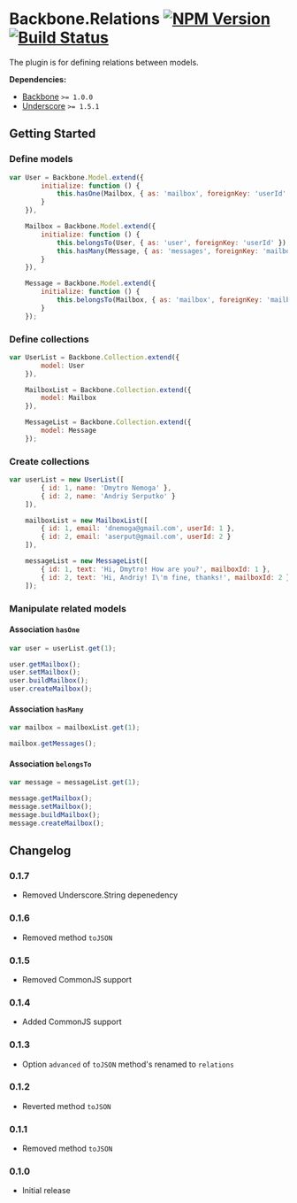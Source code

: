 ﻿[npm-badge]: https://badge.fury.io/js/backbone.relations.png
[npm-link]: https://badge.fury.io/js/backbone.relations

[travis-badge]: https://secure.travis-ci.org/DreamTheater/Backbone.Relations.png
[travis-link]: https://travis-ci.org/DreamTheater/Backbone.Relations

# Backbone.Relations [![NPM Version][npm-badge]][npm-link] [![Build Status][travis-badge]][travis-link]
The plugin is for defining relations between models.

**Dependencies:**

  - [Backbone](https://github.com/documentcloud/backbone) `>= 1.0.0`
  - [Underscore](https://github.com/documentcloud/underscore) `>= 1.5.1`

## Getting Started
### Define models
```js
var User = Backbone.Model.extend({
        initialize: function () {
            this.hasOne(Mailbox, { as: 'mailbox', foreignKey: 'userId' });
        }
    }),

    Mailbox = Backbone.Model.extend({
        initialize: function () {
            this.belongsTo(User, { as: 'user', foreignKey: 'userId' });
            this.hasMany(Message, { as: 'messages', foreignKey: 'mailboxId' });
        }
    }),

    Message = Backbone.Model.extend({
        initialize: function () {
            this.belongsTo(Mailbox, { as: 'mailbox', foreignKey: 'mailboxId' });
        }
    });
```

### Define collections
```js
var UserList = Backbone.Collection.extend({
        model: User
    }),

    MailboxList = Backbone.Collection.extend({
        model: Mailbox
    }),

    MessageList = Backbone.Collection.extend({
        model: Message
    });
```

### Create collections
```js
var userList = new UserList([
        { id: 1, name: 'Dmytro Nemoga' },
        { id: 2, name: 'Andriy Serputko' }
    ]),

    mailboxList = new MailboxList([
        { id: 1, email: 'dnemoga@gmail.com', userId: 1 },
        { id: 2, email: 'aserput@gmail.com', userId: 2 }
    ]),

    messageList = new MessageList([
        { id: 1, text: 'Hi, Dmytro! How are you?', mailboxId: 1 },
        { id: 2, text: 'Hi, Andriy! I\'m fine, thanks!', mailboxId: 2 }
    ]);
```

### Manipulate related models
#### Association `hasOne`
```js
var user = userList.get(1);

user.getMailbox();
user.setMailbox();
user.buildMailbox();
user.createMailbox();
```

#### Association `hasMany`
```js
var mailbox = mailboxList.get(1);

mailbox.getMessages();
```

#### Association `belongsTo`
```js
var message = messageList.get(1);

message.getMailbox();
message.setMailbox();
message.buildMailbox();
message.createMailbox();
```

## Changelog
### 0.1.7
  - Removed Underscore.String depenedency

### 0.1.6
  - Removed method `toJSON`

### 0.1.5
  - Removed CommonJS support

### 0.1.4
  - Added CommonJS support

### 0.1.3
  - Option `advanced` of `toJSON` method's renamed to `relations`

### 0.1.2
  - Reverted method `toJSON`

### 0.1.1
  - Removed method `toJSON`

### 0.1.0
  - Initial release
